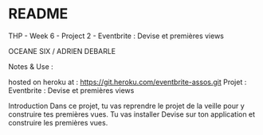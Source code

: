 # README

THP - Week 6 - Project 2 - Eventbrite : Devise et premières views

OCEANE SIX / ADRIEN DEBARLE

Notes & Use :

hosted on heroku at : https://git.heroku.com/eventbrite-assos.git
Projet : Eventbrite : Devise et premières views

Introduction Dans ce projet, tu vas reprendre le projet de la veille pour y construire tes premières vues. Tu vas installer Devise sur ton application et construire les premières vues.



